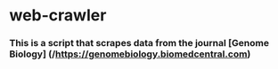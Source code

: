 # web-crawler
### This is a script that scrapes data from the journal [Genome Biology] (/https://genomebiology.biomedcentral.com)
